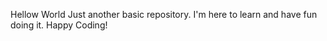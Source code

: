 Hellow World
Just another basic repository. 
I'm here to learn and have fun doing it. Happy Coding!
